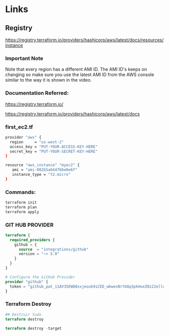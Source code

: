 # Links

## Registry

https://registry.terraform.io/providers/hashicorp/aws/latest/docs/resources/instance


### Important Note

Note that every region has a different AMI ID. The AMI ID's keeps on changing so make sure you use the latest AMI ID from the AWS console similar to the way it is shown in the video.

### Documentation Referred:

https://registry.terraform.io/

https://registry.terraform.io/providers/hashicorp/aws/latest/docs

### first_ec2.tf

```sh
provider "aws" {
  region     = "us-west-2"
  access_key = "PUT-YOUR-ACCESS-KEY-HERE"
  secret_key = "PUT-YOUR-SECRET-KEY-HERE"
}

resource "aws_instance" "myec2" {
   ami = "ami-082b5a644766e0e6f"
   instance_type = "t2.micro"
}
```
### Commands:

```sh
terraform init
terraform plan
terraform apply
```

### GIT HUB PROVIDER

```tf
terraform {
  required_providers {
    github = {
      source  = "integrations/github"
      version = "~> 5.0"
    }
  }
}

# Configure the GitHub Provider
provider "github" {
  token = "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"
}  

```

### Terraform Destroy

```tf
## Destruir tudo
terraform destroy

terraform destroy -target 

```



